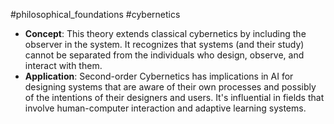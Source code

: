 #philosophical_foundations #cybernetics
- **Concept**: This theory extends classical cybernetics by including the observer in the system. It recognizes that systems (and their study) cannot be separated from the individuals who design, observe, and interact with them.
- **Application**: Second-order Cybernetics has implications in AI for designing systems that are aware of their own processes and possibly of the intentions of their designers and users. It's influential in fields that involve human-computer interaction and adaptive learning systems.